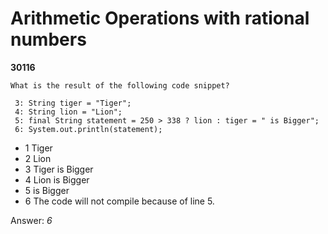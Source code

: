 Arithmetic Operations with rational numbers
===========================================
**30116**
```
What is the result of the following code snippet? 
 
 3: String tiger = "Tiger"; 
 4: String lion = "Lion"; 
 5: final String statement = 250 > 338 ? lion : tiger = " is Bigger"; 
 6: System.out.println(statement);
```


- 1 Tiger
- 2 Lion
- 3 Tiger is Bigger
- 4 Lion is Bigger
- 5 is Bigger
- 6 The code will not compile because of line 5.

Answer: *6*

